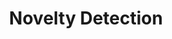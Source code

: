 ---
title: "Novelty Detection"

categories: ['']

tags: ['Novelty', 'Detection']

arabic: ['اكتشاف الحداثة']

publishers: ['معجم مصطلحات التعلم الآلي والتعلم العميق وعلم البيانات']

types: "word"

slug: ""
---